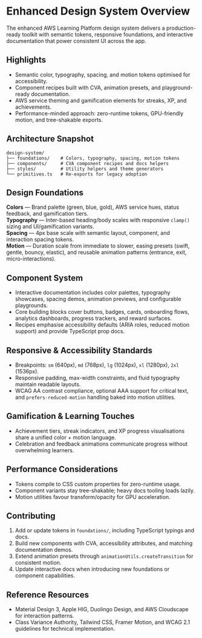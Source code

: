# Enhanced Design System Overview

The enhanced AWS Learning Platform design system delivers a production-ready toolkit with semantic tokens, responsive foundations, and interactive documentation that power consistent UI across the app.

## Highlights
- Semantic color, typography, spacing, and motion tokens optimised for accessibility.
- Component recipes built with CVA, animation presets, and playground-ready documentation.
- AWS service theming and gamification elements for streaks, XP, and achievements.
- Performance-minded approach: zero-runtime tokens, GPU-friendly motion, and tree-shakable exports.

## Architecture Snapshot
```text
design-system/
├── foundations/    # Colors, typography, spacing, motion tokens
├── components/     # CVA component recipes and docs helpers
├── styles/         # Utility helpers and theme generators
└── primitives.ts   # Re-exports for legacy adoption
```

## Design Foundations
**Colors** — Brand palette (green, blue, gold), AWS service hues, status feedback, and gamification tiers.  
**Typography** — Inter-based heading/body scales with responsive `clamp()` sizing and UI/gamification variants.  
**Spacing** — 4px base scale with semantic layout, component, and interaction spacing tokens.  
**Motion** — Duration scale from immediate to slower, easing presets (swift, gentle, bouncy, elastic), and reusable animation patterns (entrance, exit, micro-interactions).

## Component System
- Interactive documentation includes color palettes, typography showcases, spacing demos, animation previews, and configurable playgrounds.
- Core building blocks cover buttons, badges, cards, onboarding flows, analytics dashboards, progress trackers, and reward surfaces.
- Recipes emphasise accessibility defaults (ARIA roles, reduced motion support) and provide TypeScript prop docs.

## Responsive & Accessibility Standards
- Breakpoints: `sm` (640px), `md` (768px), `lg` (1024px), `xl` (1280px), `2xl` (1536px).  
- Responsive padding, max-width constraints, and fluid typography maintain readable layouts.  
- WCAG AA contrast compliance, optional AAA support for critical text, and `prefers-reduced-motion` handling baked into motion utilities.

## Gamification & Learning Touches
- Achievement tiers, streak indicators, and XP progress visualisations share a unified color + motion language.  
- Celebration and feedback animations communicate progress without overwhelming learners.

## Performance Considerations
- Tokens compile to CSS custom properties for zero-runtime usage.  
- Component variants stay tree-shakable; heavy docs tooling loads lazily.  
- Motion utilities favour transform/opacity for GPU acceleration.

## Contributing
1. Add or update tokens in `foundations/`, including TypeScript typings and docs.  
2. Build new components with CVA, accessibility attributes, and matching documentation demos.  
3. Extend animation presets through `animationUtils.createTransition` for consistent motion.  
4. Update interactive docs when introducing new foundations or component capabilities.

## Reference Resources
- Material Design 3, Apple HIG, Duolingo Design, and AWS Cloudscape for interaction patterns.  
- Class Variance Authority, Tailwind CSS, Framer Motion, and WCAG 2.1 guidelines for technical implementation.


